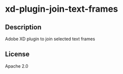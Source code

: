 # xd-plugin-join-text-frames

## Description

Adobe XD plugin to join selected text frames

## License

Apache 2.0
